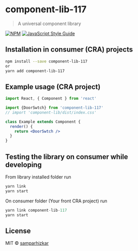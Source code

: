 # component-lib-117

> A universal component library

[![NPM](https://img.shields.io/npm/v/component-lib--117.svg)](https://www.npmjs.com/package/component-lib) [![JavaScript Style Guide](https://img.shields.io/badge/code_style-standard-brightgreen.svg)](https://standardjs.com)

## Installation in consumer (CRA) projects

```bash
npm install --save component-lib-117
or
yarn add component-lib-117
```

## Example usage (CRA project)

```jsx
import React, { Component } from 'react'

import {DoorSwtch} from 'component-lib-117'
// import 'component-lib/dist/index.css'

class Example extends Component {
  render() {
    return <DoorSwtch />
  }
}
```

## Testing the library on consumer while developing
From library installed folder run
```jsx
yarn link
yarn start
```
On consumer folder (Your front CRA project) run
```jsx
yarn link component-lib-117
yarn start
```

## License

MIT © [samparhizkar](https://github.com/samparhizkar)
